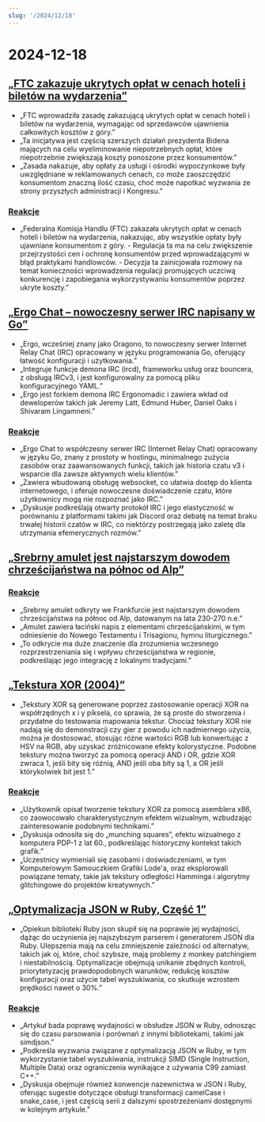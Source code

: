 ```yaml
---
slug: '/2024/12/18'
---
```


# 2024-12-18

## [„FTC zakazuje ukrytych opłat w cenach hoteli i biletów na wydarzenia”](https://www.cnbc.com/2024/12/17/ftc-bans-hidden-junk-fees-in-hotel-event-ticket-prices-.html)

- „FTC wprowadziła zasadę zakazującą ukrytych opłat w cenach hoteli i biletów na wydarzenia, wymagając od sprzedawców ujawnienia całkowitych kosztów z góry.”
- „Ta inicjatywa jest częścią szerszych działań prezydenta Bidena mających na celu wyeliminowanie niepotrzebnych opłat, które niepotrzebnie zwiększają koszty ponoszone przez konsumentów.”
- „Zasada nakazuje, aby opłaty za usługi i ośrodki wypoczynkowe były uwzględniane w reklamowanych cenach, co może zaoszczędzić konsumentom znaczną ilość czasu, choć może napotkać wyzwania ze strony przyszłych administracji i Kongresu.”

### [Reakcje](https://news.ycombinator.com/item?id=42445037)

- „Federalna Komisja Handlu (FTC) zakazała ukrytych opłat w cenach hoteli i biletów na wydarzenia, nakazując, aby wszystkie opłaty były ujawniane konsumentom z góry. - Regulacja ta ma na celu zwiększenie przejrzystości cen i ochronę konsumentów przed wprowadzającymi w błąd praktykami handlowców. - Decyzja ta zainicjowała rozmowy na temat konieczności wprowadzenia regulacji promujących uczciwą konkurencję i zapobiegania wykorzystywaniu konsumentów poprzez ukryte koszty.”

## [„Ergo Chat – nowoczesny serwer IRC napisany w Go”](https://github.com/ergochat/ergo)

- „Ergo, wcześniej znany jako Oragono, to nowoczesny serwer Internet Relay Chat (IRC) opracowany w języku programowania Go, oferujący łatwość konfiguracji i użytkowania.”
- „Integruje funkcje demona IRC (ircd), frameworku usług oraz bouncera, z obsługą IRCv3, i jest konfigurowalny za pomocą pliku konfiguracyjnego YAML.”
- „Ergo jest forkiem demona IRC Ergonomadic i zawiera wkład od deweloperów takich jak Jeremy Latt, Edmund Huber, Daniel Oaks i Shivaram Lingamneni.”

### [Reakcje](https://news.ycombinator.com/item?id=42447071)

- „Ergo Chat to współczesny serwer IRC (Internet Relay Chat) opracowany w języku Go, znany z prostoty w hostingu, minimalnego zużycia zasobów oraz zaawansowanych funkcji, takich jak historia czatu v3 i wsparcie dla zawsze aktywnych wielu klientów.”
- „Zawiera wbudowaną obsługę websocket, co ułatwia dostęp do klienta internetowego, i oferuje nowoczesne doświadczenie czatu, które użytkownicy mogą nie rozpoznać jako IRC.”
- „Dyskusje podkreślają otwarty protokół IRC i jego elastyczność w porównaniu z platformami takimi jak Discord oraz debatę na temat braku trwałej historii czatów w IRC, co niektórzy postrzegają jako zaletę dla utrzymania efemerycznych rozmów.”

## [„Srebrny amulet jest najstarszym dowodem chrześcijaństwa na północ od Alp”](https://archaeologymag.com/2024/12/oldest-evidence-of-christianity-north-of-the-alps/)

### [Reakcje](https://news.ycombinator.com/item?id=42448939)

- „Srebrny amulet odkryty we Frankfurcie jest najstarszym dowodem chrześcijaństwa na północ od Alp, datowanym na lata 230-270 n.e.”
- „Amulet zawiera łaciński napis z elementami chrześcijańskimi, w tym odniesienie do Nowego Testamentu i Trisagionu, hymnu liturgicznego.”
- „To odkrycie ma duże znaczenie dla zrozumienia wczesnego rozprzestrzeniania się i wpływu chrześcijaństwa w regionie, podkreślając jego integrację z lokalnymi tradycjami.”

## [„Tekstura XOR (2004)”](https://lodev.org/cgtutor/xortexture.html)

- „Tekstury XOR są generowane poprzez zastosowanie operacji XOR na współrzędnych x i y piksela, co sprawia, że są proste do stworzenia i przydatne do testowania mapowania tekstur. Chociaż tekstury XOR nie nadają się do demonstracji czy gier z powodu ich nadmiernego użycia, można je dostosować, stosując różne wartości RGB lub konwertując z HSV na RGB, aby uzyskać zróżnicowane efekty kolorystyczne. Podobne tekstury można tworzyć za pomocą operacji AND i OR, gdzie XOR zwraca 1, jeśli bity się różnią, AND jeśli oba bity są 1, a OR jeśli którykolwiek bit jest 1.”

### [Reakcje](https://news.ycombinator.com/item?id=42447053)

- „Użytkownik opisał tworzenie tekstury XOR za pomocą asemblera x86, co zaowocowało charakterystycznym efektem wizualnym, wzbudzając zainteresowanie podobnymi technikami.”
- „Dyskusja odnosiła się do „munching squares”, efektu wizualnego z komputera PDP-1 z lat 60., podkreślając historyczny kontekst takich grafik.”
- „Uczestnicy wymieniali się zasobami i doświadczeniami, w tym Komputerowym Samouczkiem Grafiki Lode'a, oraz eksplorowali powiązane tematy, takie jak tekstury odległości Hamminga i algorytmy glitchingowe do projektów kreatywnych.”

## [„Optymalizacja JSON w Ruby, Część 1”](https://byroot.github.io/ruby/json/2024/12/15/optimizing-ruby-json-part-1.html)

- „Opiekun biblioteki Ruby json skupił się na poprawie jej wydajności, dążąc do uczynienia jej najszybszym parserem i generatorem JSON dla Ruby. Ulepszenia mają na celu zmniejszenie zależności od alternatyw, takich jak oj, które, choć szybsze, mają problemy z monkey patchingiem i niestabilnością. Optymalizacje obejmują unikanie zbędnych kontroli, priorytetyzację prawdopodobnych warunków, redukcję kosztów konfiguracji oraz użycie tabel wyszukiwania, co skutkuje wzrostem prędkości nawet o 30%.”

### [Reakcje](https://news.ycombinator.com/item?id=42446846)

- „Artykuł bada poprawę wydajności w obsłudze JSON w Ruby, odnosząc się do czasu parsowania i porównań z innymi bibliotekami, takimi jak simdjson.”
- „Podkreśla wyzwania związane z optymalizacją JSON w Ruby, w tym wykorzystanie tabel wyszukiwania, instrukcji SIMD (Single Instruction, Multiple Data) oraz ograniczenia wynikające z używania C99 zamiast C++.”
- „Dyskusja obejmuje również konwencje nazewnictwa w JSON i Ruby, oferując sugestie dotyczące obsługi transformacji camelCase i snake_case, i jest częścią serii z dalszymi spostrzeżeniami dostępnymi w kolejnym artykule.”

<head>
  <meta property="og:title" content="„FTC zakazuje ukrytych opłat w cenach hoteli i biletów na wydarzenia”" />
  <meta property="og:type" content="website" />
  <meta property="og:image" content="https://og.cho.sh/api/og/?title=%E2%80%9EFTC%20zakazuje%20ukrytych%20op%C5%82at%20w%20cenach%20hoteli%20i%20bilet%C3%B3w%20na%20wydarzenia%E2%80%9D&subheading=%C5%9Broda%2C%2018%20grudnia%202024%3A%20Podsumowanie%20Hacker%20News" />
</head>
